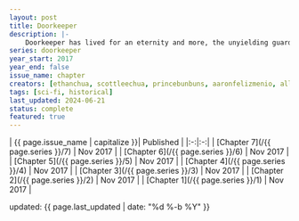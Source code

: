 ```yaml
---
layout: post
title: Doorkeeper
description: |-
    Doorkeeper has lived for an eternity and more, the unyielding guardian of the Ways of time and space. His task: to reveal to mortals the consequences of their choices. He does not interfere. But perhaps even the oldest beings can change...
series: doorkeeper
year_start: 2017
year_end: false
issue_name: chapter
creators: [ethanchua, scottleechua, princebunbuns, aaronfelizmenio, allentotingski, the_dojigiri, kodonemo, japmkl, brentsabas]
tags: [sci-fi, historical]
last_updated: 2024-06-21
status: complete
featured: true
---
```


| {{ page.issue_name | capitalize }}| Published |
|:-:|:-:|
| [Chapter 7](/{{ page.series }}/7) | Nov 2017 |
| [Chapter 6](/{{ page.series }}/6) | Nov 2017 |
| [Chapter 5](/{{ page.series }}/5) | Nov 2017 |
| [Chapter 4](/{{ page.series }}/4) | Nov 2017 |
| [Chapter 3](/{{ page.series }}/3) | Nov 2017 |
| [Chapter 2](/{{ page.series }}/2) | Nov 2017 |
| [Chapter 1](/{{ page.series }}/1) | Nov 2017 |

<p class="comic-last-updated">
updated: {{ page.last_updated | date: "%d %-b %Y" }}
</p>